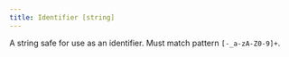 ```yaml
---
title: Identifier [string]
---
```

A string safe for use as an identifier. Must match pattern `[-_a-zA-Z0-9]+`.
